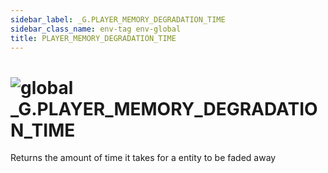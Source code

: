 ```yaml
---
sidebar_label: _G.PLAYER_MEMORY_DEGRADATION_TIME
sidebar_class_name: env-tag env-global
title: PLAYER_MEMORY_DEGRADATION_TIME
---
```


# <img src='/img/wiki/global.png' alt='global' classname='env-tag' /> **_G**.PLAYER_MEMORY_DEGRADATION_TIME
Returns the amount of time it takes for a entity to be faded away<br/>
